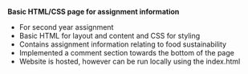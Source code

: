 **Basic HTML/CSS page for assignment information**
- For second year assignment
- Basic HTML for layout and content and CSS for styling
- Contains assignment information relating to food sustainability
- Implemented a comment section towards the bottom of the page
- Website is hosted, however can be run locally using the index.html
